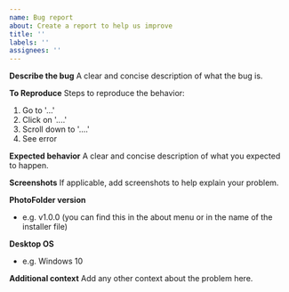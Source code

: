 ```yaml
---
name: Bug report
about: Create a report to help us improve
title: ''
labels: ''
assignees: ''
---
```


**Describe the bug**
A clear and concise description of what the bug is.

**To Reproduce**
Steps to reproduce the behavior:

1. Go to '...'
2. Click on '....'
3. Scroll down to '....'
4. See error

**Expected behavior**
A clear and concise description of what you expected to happen.

**Screenshots**
If applicable, add screenshots to help explain your problem.

**PhotoFolder version**

- e.g. v1.0.0 (you can find this in the about menu or in the name of the installer file)

**Desktop OS**

- e.g. Windows 10

**Additional context**
Add any other context about the problem here.
